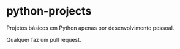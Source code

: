 # python-projects

Projetos básicos em Python apenas por desenvolvimento pessoal.

Qualquer faz um pull request.

